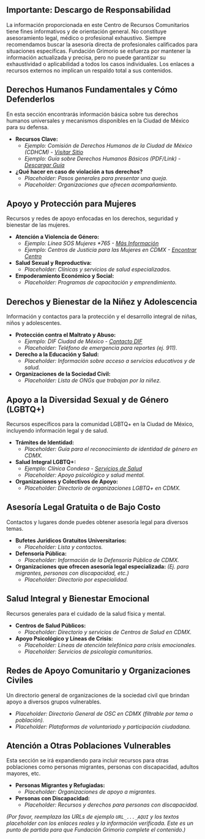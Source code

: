 ## **Importante: Descargo de Responsabilidad**
La información proporcionada en este Centro de Recursos Comunitarios tiene fines informativos y de orientación general. No constituye asesoramiento legal, médico o profesional exhaustivo. Siempre recomendamos buscar la asesoría directa de profesionales calificados para situaciones específicas. Fundación Grimorio se esfuerza por mantener la información actualizada y precisa, pero no puede garantizar su exhaustividad o aplicabilidad a todos los casos individuales. Los enlaces a recursos externos no implican un respaldo total a sus contenidos.

## Derechos Humanos Fundamentales y Cómo Defenderlos
En esta sección encontrarás información básica sobre tus derechos humanos universales y mecanismos disponibles en la Ciudad de México para su defensa.
- **Recursos Clave:**
  - _Ejemplo: Comisión de Derechos Humanos de la Ciudad de México (CDHCM) - [Visitar Sitio](URL_CDHCM_AQUI)_
  - _Ejemplo: Guía sobre Derechos Humanos Básicos (PDF/Link) - [Descargar Guía](URL_GUIA_DDHH_AQUI)_
- **¿Qué hacer en caso de violación a tus derechos?**
  - _Placeholder: Pasos generales para presentar una queja._
  - _Placeholder: Organizaciones que ofrecen acompañamiento._

## Apoyo y Protección para Mujeres
Recursos y redes de apoyo enfocadas en los derechos, seguridad y bienestar de las mujeres.
- **Atención a Violencia de Género:**
  - _Ejemplo: Línea SOS Mujeres *765 - [Más Información](URL_SOS_MUJERES)_
  - _Ejemplo: Centros de Justicia para las Mujeres en CDMX - [Encontrar Centro](URL_CENTROS_JUSTICIA_AQUI)_
- **Salud Sexual y Reproductiva:**
  - _Placeholder: Clínicas y servicios de salud especializados._
- **Empoderamiento Económico y Social:**
  - _Placeholder: Programas de capacitación y emprendimiento._

## Derechos y Bienestar de la Niñez y Adolescencia
Información y contactos para la protección y el desarrollo integral de niñas, niños y adolescentes.
- **Protección contra el Maltrato y Abuso:**
  - _Ejemplo: DIF Ciudad de México - [Contacto DIF](URL_DIF_CDMX_AQUI)_
  - _Placeholder: Teléfono de emergencia para reportes (ej. 911)._
- **Derecho a la Educación y Salud:**
  - _Placeholder: Información sobre acceso a servicios educativos y de salud._
- **Organizaciones de la Sociedad Civil:**
  - _Placeholder: Lista de ONGs que trabajan por la niñez._

## Apoyo a la Diversidad Sexual y de Género (LGBTQ+)
Recursos específicos para la comunidad LGBTQ+ en la Ciudad de México, incluyendo información legal y de salud.
- **Trámites de Identidad:**
  - _Placeholder: Guía para el reconocimiento de identidad de género en CDMX._
- **Salud Integral LGBTQ+:**
  - _Ejemplo: Clínica Condesa - [Servicios de Salud](URL_SALUD_LGBTQ_AQUI)_
  - _Placeholder: Apoyo psicológico y salud mental._
- **Organizaciones y Colectivos de Apoyo:**
  - _Placeholder: Directorio de organizaciones LGBTQ+ en CDMX._

## Asesoría Legal Gratuita o de Bajo Costo
Contactos y lugares donde puedes obtener asesoría legal para diversos temas.
- **Bufetes Jurídicos Gratuitos Universitarios:**
  - _Placeholder: Lista y contactos._
- **Defensoría Pública:**
  - _Placeholder: Información de la Defensoría Pública de CDMX._
- **Organizaciones que ofrecen asesoría legal especializada:** _(Ej. para migrantes, personas con discapacidad, etc.)_
  - _Placeholder: Directorio por especialidad._

## Salud Integral y Bienestar Emocional
Recursos generales para el cuidado de la salud física y mental.
- **Centros de Salud Públicos:**
  - _Placeholder: Directorio y servicios de Centros de Salud en CDMX._
- **Apoyo Psicológico y Líneas de Crisis:**
  - _Placeholder: Líneas de atención telefónica para crisis emocionales._
  - _Placeholder: Servicios de psicología comunitarios._

## Redes de Apoyo Comunitario y Organizaciones Civiles
Un directorio general de organizaciones de la sociedad civil que brindan apoyo a diversos grupos vulnerables.
- _Placeholder: Directorio General de OSC en CDMX (filtrable por tema o población)._
- _Placeholder: Plataformas de voluntariado y participación ciudadana._

## Atención a Otras Poblaciones Vulnerables
Esta sección se irá expandiendo para incluir recursos para otras poblaciones como personas migrantes, personas con discapacidad, adultos mayores, etc.
- **Personas Migrantes y Refugiadas:**
  - _Placeholder: Organizaciones de apoyo a migrantes._
- **Personas con Discapacidad:**
  - _Placeholder: Recursos y derechos para personas con discapacidad._

*(Por favor, reemplaza las URLs de ejemplo `URL_..._AQUI` y los textos placeholder con los enlaces reales y la información verificada. Este es un punto de partida para que Fundación Grimorio complete el contenido.)*